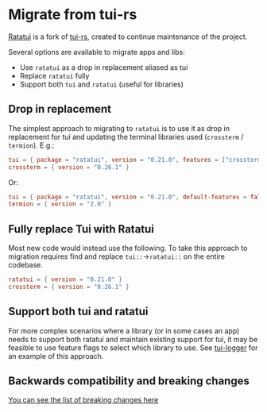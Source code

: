 # Migrate from tui-rs

[Ratatui](https://github.com/tui-rs-revival/ratatui) is a fork of
[tui-rs](https://github.com/fdehau/tui-rs/), created to continue maintenance of the project.

Several options are available to migrate apps and libs:

- Use `ratatui` as a drop in replacement aliased as tui
- Replace `ratatui` fully
- Support both `tui` and `ratatui` (useful for libraries)

## Drop in replacement

The simplest approach to migrating to `ratatui` is to use it as drop in replacement for tui and
updating the terminal libraries used (`crossterm` / `termion`). E.g.:

```toml
tui = { package = "ratatui", version = "0.21.0", features = ["crossterm"] }
crossterm = { version = "0.26.1" }
```

Or:

```toml
tui = { package = "ratatui", version = "0.21.0", default-features = false, features = ["termion"] }
termion = { version = "2.0" }
```

## Fully replace Tui with Ratatui

Most new code would instead use the following. To take this approach to migration requires find and
replace `tui::`->`ratatui::` on the entire codebase.

```toml
ratatui = { version = "0.21.0" }
crossterm = { version = "0.26.1" }
```

## Support both tui and ratatui

For more complex scenarios where a library (or in some cases an app) needs to support both ratatui
and maintain existing support for tui, it may be feasible to use feature flags to select which
library to use. See [tui-logger](https://github.com/gin66/tui-logger) for an example of this
approach.

## Backwards compatibility and breaking changes

[You can see the list of breaking changes here](https://github.com/ratatui-org/ratatui/pulls?q=is%3Apr+label%3A%22breaking+change%22+is%3Aclosed)
